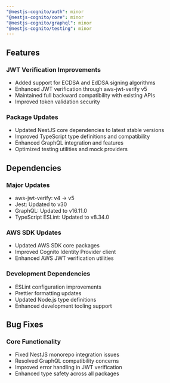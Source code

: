 ```yaml
---
"@nestjs-cognito/auth": minor
"@nestjs-cognito/core": minor
"@nestjs-cognito/graphql": minor
"@nestjs-cognito/testing": minor
---
```


## Features

### JWT Verification Improvements

- Added support for ECDSA and EdDSA signing algorithms
- Enhanced JWT verification through aws-jwt-verify v5
- Maintained full backward compatibility with existing APIs
- Improved token validation security

### Package Updates

- Updated NestJS core dependencies to latest stable versions
- Improved TypeScript type definitions and compatibility
- Enhanced GraphQL integration and features
- Optimized testing utilities and mock providers

## Dependencies

### Major Updates

- aws-jwt-verify: v4 → v5
- Jest: Updated to v30
- GraphQL: Updated to v16.11.0
- TypeScript ESLint: Updated to v8.34.0

### AWS SDK Updates

- Updated AWS SDK core packages
- Improved Cognito Identity Provider client
- Enhanced AWS JWT verification utilities

### Development Dependencies

- ESLint configuration improvements
- Prettier formatting updates
- Updated Node.js type definitions
- Enhanced development tooling support

## Bug Fixes

### Core Functionality

- Fixed NestJS monorepo integration issues
- Resolved GraphQL compatibility concerns
- Improved error handling in JWT verification
- Enhanced type safety across all packages
